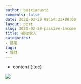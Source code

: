 ```yaml
---
author: baixiaoustc
comments: false
date: 2020-02-29 09:54:23+00:00
layout: post
slug: 2020-02-29-passive-income
title: 被动收入
categories:
- 随笔
tags:
- 理财
---
```


* content 
{:toc}

![](http://image99.renyit.com/image/%E8%A2%AB%E5%8A%A8%E6%94%B6%E5%85%A5.png)
